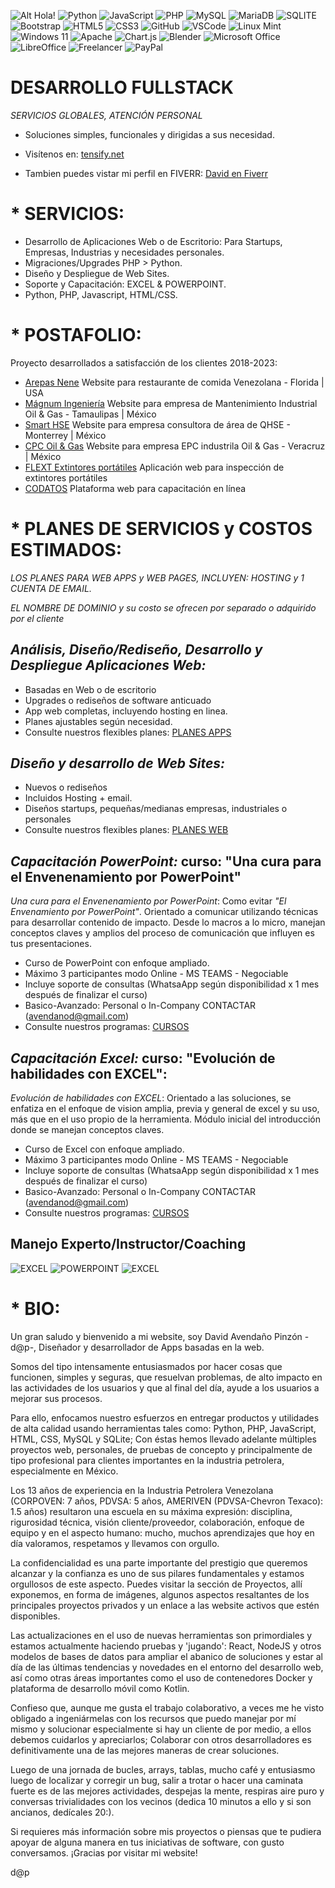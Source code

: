 ![Alt Hola!](https://tensify.net/tensify.jpg) 
![Python](https://img.shields.io/badge/Python-14354C?style=for-the-badge&logo=python&logoColor=white)
![JavaScript](https://img.shields.io/badge/JavaScript-F7DF1E?style=for-the-badge&logo=javascript&logoColor=black)
![PHP](https://img.shields.io/badge/PHP-777BB4?style=for-the-badge&logo=php&logoColor=white)
![MySQL](https://img.shields.io/badge/MySQL-00000F?style=for-the-badge&logo=mysql&logoColor=white)
![MariaDB](https://img.shields.io/badge/MariaDB-003545?style=for-the-badge&logo=mariadb&logoColor=white)
![SQLITE](https://img.shields.io/badge/SQLite-07405E?style=for-the-badge&logo=sqlite&logoColor=white)
![Bootstrap](https://img.shields.io/badge/Bootstrap-563D7C?style=for-the-badge&logo=bootstrap&logoColor=white)
![HTML5](https://img.shields.io/badge/HTML5-E34F26?style=for-the-badge&logo=html5&logoColor=white)
![CSS3](https://img.shields.io/badge/CSS3-1572B6?style=for-the-badge&logo=css3&logoColor=white)
![GitHub](https://img.shields.io/badge/GitHub-100000?style=for-the-badge&logo=github&logoColor=white)
![VSCode](https://img.shields.io/badge/Vscode-007ACC?style=for-the-badge&logo=visualstudiocode&logoColor=white)
![Linux Mint](https://img.shields.io/badge/Linux%20Mint-87CF3E?style=for-the-badge&logo=Linux%20Mint&logoColor=white)
![Windows 11](https://img.shields.io/badge/Windows%2011-%230079d5.svg?style=for-the-badge&logo=Windows%2011&logoColor=white)
![Apache](https://img.shields.io/badge/apache-%23D42029.svg?style=for-the-badge&logo=apache&logoColor=white)
![Chart.js](https://img.shields.io/badge/chart.js-F5788D.svg?style=for-the-badge&logo=chart.js&logoColor=white)
![Blender](https://img.shields.io/badge/blender-%23F5792A.svg?style=for-the-badge&logo=blender&logoColor=white)
![Microsoft Office](https://img.shields.io/badge/Microsoft_Office-D83B01?style=for-the-badge&logo=microsoft-office&logoColor=white)
![LibreOffice](https://img.shields.io/badge/LibreOffice-%2318A303?style=for-the-badge&logo=LibreOffice&logoColor=white)
![Freelancer](https://img.shields.io/badge/Freelancer-29B2FE?style=for-the-badge&logo=Freelancer&logoColor=white)
![PayPal](https://img.shields.io/badge/PayPal-00457C?style=for-the-badge&logo=paypal&logoColor=white)

# DESARROLLO FULLSTACK
*SERVICIOS GLOBALES, ATENCIÓN PERSONAL*
- Soluciones simples, funcionales y dirigidas a sus necesidad.
- Visítenos en: [tensify.net](https://tensify.net/)

- Tambien puedes vistar mi perfil en FIVERR: [David en Fiverr](https://es.fiverr.com/avendanod)
 
#  * SERVICIOS:
 - Desarrollo de Aplicaciones Web o de Escritorio: Para Startups, Empresas, Industrias y necesidades personales.
 - Migraciones/Upgrades PHP > Python.
 - Diseño y Despliegue de Web Sites.
 - Soporte y Capacitación: EXCEL & POWERPOINT.
 - Python, PHP, Javascript, HTML/CSS.

  
#  * POSTAFOLIO:
Proyecto desarrollados a satisfacción de los clientes 2018-2023:
 - [Arepas Nene](https://arepasnene.com/) Website para restaurante de comida Venezolana - Florida | USA
 - [Mágnum Ingeniería](https://magnumingenieria.com/) Website para empresa de Mantenimiento Industrial Oil & Gas - Tamaulipas | México
 - [Smart HSE](http://smarthse.net/) Website para empresa consultora de área de QHSE - Monterrey | México
 - [CPC Oil & Gas](http://cpc-oil-gas.com/) Website para empresa EPC industrila Oil & Gas - Veracruz | México  
 - [FLEXT Extintores portátiles](http://flext.codatos.net/) Aplicación web para inspección de extintores portátiles
 - [CODATOS](http://flext.codatos.net/) Plataforma web para capacitación en línea

#  * PLANES DE SERVICIOS y COSTOS ESTIMADOS:
 *_LOS PLANES PARA WEB APPS y WEB PAGES, INCLUYEN: HOSTING y 1 CUENTA DE EMAIL._*
 
 *_EL NOMBRE DE DOMINIO y su costo se ofrecen por separado o adquirido por el cliente_*
   
 ## *Análisis, Diseño/Rediseño, Desarrollo y Despliegue Aplicaciones Web:*
  - Basadas en Web o de escritorio
  - Upgrades o rediseños de software anticuado
  - App web completas, incluyendo hosting en linea.
  - Planes ajustables según necesidad.
  - Consulte nuestros flexibles planes: [PLANES APPS](https://tensify.net/services?code=SER0001&name=Aplicaciones&icon=fas+fa-laptop)
    
 ## *Diseño y desarrollo de Web Sites:*
  - Nuevos o rediseños
  - Incluidos Hosting + email.
  - Diseños startups, pequeñas/medianas empresas, industriales o personales
  - Consulte nuestros flexibles planes: [PLANES WEB](https://tensify.net/services?code=SER0003&name=Websites&icon=fas+fa-drafting-compass)
  
 ## *Capacitación PowerPoint:* curso: "Una cura para el Envenenamiento por PowerPoint"
  *Una cura para el Envenenamiento por PowerPoint*:
  Como evitar _"El Envenamiento por PowerPoint"_. Orientado a comunicar utilizando técnicas para desarrollar contenido de impacto. Desde lo macros a lo micro, manejan conceptos claves y amplios del proceso de comunicación que influyen es tus presentaciones. 
  - Curso de PowerPoint con enfoque ampliado.
  - Máximo 3 participantes modo Online - MS TEAMS - Negociable
  - Incluye soporte de consultas (WhatsaApp según disponibilidad x 1 mes después de finalizar el curso) 
  - Basico-Avanzado: Personal o In-Company CONTACTAR (avendanod@gmail.com)
  - Consulte nuestros programas: [CURSOS](https://tensify.net/services?code=SER0004&name=Capacitación&icon=fas+fa-chalkboard-teacher)
   
 ## *Capacitación Excel:* curso: "Evolución de habilidades con EXCEL":
 *Evolución de habilidades con EXCEL*:
  Orientado a las soluciones, se enfatiza en el enfoque de vision amplia, previa y general de excel y su uso, más que en el uso propio de la herramienta. Módulo inicial del introducción donde se manejan conceptos claves.
  - Curso de Excel con enfoque ampliado.
  - Máximo 3 participantes modo Online - MS TEAMS - Negociable
  - Incluye soporte de consultas (WhatsaApp según disponibilidad x 1 mes después de finalizar el curso) 
  - Basico-Avanzado: Personal o In-Company CONTACTAR (avendanod@gmail.com)
  - Consulte nuestros programas: [CURSOS](https://tensify.net/services?code=SER0004&name=Capacitación&icon=fas+fa-chalkboard-teacher)

## Manejo Experto/Instructor/Coaching
![EXCEL](https://img.shields.io/badge/Microsoft_Excel-217346?style=for-the-badge&logo=microsoft-excel&logoColor=white)
![POWERPOINT](https://img.shields.io/badge/Microsoft_PowerPoint-B7472A?style=for-the-badge&logo=microsoft-powerpoint&logoColor=white)
![EXCEL](https://img.shields.io/badge/Microsoft_Office-D83B01?style=for-the-badge&logo=microsoft-office&logoColor=white)

# * BIO:
Un gran saludo y bienvenido a mi website, soy David Avendaño Pinzón -d@p-, Diseñador y desarrollador de Apps basadas en la web.

Somos del tipo intensamente entusiasmados por hacer cosas que funcionen, simples y seguras, que resuelvan problemas, de alto impacto en las actividades de los usuarios y que al final del día, ayude a los usuarios a mejorar sus procesos.

Para ello, enfocamos nuestro esfuerzos en entregar productos y utilidades de alta calidad usando herramientas tales como: Python, PHP, JavaScript, HTML, CSS, MySQL y SQLite; Con éstas hemos llevado adelante múltiples proyectos web, personales, de pruebas de concepto y principalmente de tipo profesional para clientes importantes en la industria petrolera, especialmente en México.

Los 13 años de experiencia en la Industria Petrolera Venezolana (CORPOVEN: 7 años, PDVSA: 5 años, AMERIVEN (PDVSA-Chevron Texaco): 1.5 años) resultaron una escuela en su máxima expresión: disciplina, rigurosidad técnica, visión cliente/proveedor, colaboración, enfoque de equipo y en el aspecto humano: mucho, muchos aprendizajes que hoy en día valoramos, respetamos y llevamos con orgullo.

La confidencialidad es una parte importante del prestigio que queremos alcanzar y la confianza es uno de sus pilares fundamentales y estamos orgullosos de este aspecto. Puedes visitar la sección de Proyectos, allí exponemos, en forma de imágenes, algunos aspectos resaltantes de los principales proyectos privados y un enlace a las website activos que estén disponibles.

Las actualizaciones en el uso de nuevas herramientas son primordiales y estamos actualmente haciendo pruebas y 'jugando': React, NodeJS y otros modelos de bases de datos para ampliar el abanico de soluciones y estar al día de las últimas tendencias y novedades en el entorno del desarrollo web, así como otras áreas importantes como el uso de contenedores Docker y plataforma de desarrollo móvil como Kotlin.

Confieso que, aunque me gusta el trabajo colaborativo, a veces me he visto obligado a ingeniármelas con los recursos que puedo manejar por mí mismo y solucionar especialmente si hay un cliente de por medio, a ellos debemos cuidarlos y apreciarlos; Colaborar con otros desarrolladores es definitivamente una de las mejores maneras de crear soluciones.

Luego de una jornada de bucles, arrays, tablas, mucho café y entusiasmo luego de localizar y corregir un bug, salir a trotar o hacer una caminata fuerte es de las mejores actividades, despejas la mente, respiras aire puro y conversas trivialidades con los vecinos (dedica 10 minutos a ello y si son ancianos, dedícales 20:).

Si requieres más información sobre mis proyectos o piensas que te pudiera apoyar de alguna manera en tus iniciativas de software, con gusto conversamos.
¡Gracias por visitar mi website!

d@p
